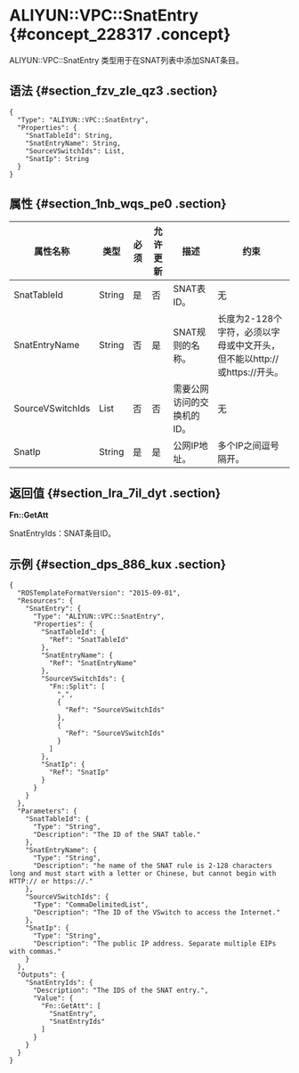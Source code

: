 # ALIYUN::VPC::SnatEntry {#concept_228317 .concept}

ALIYUN::VPC::SnatEntry 类型用于在SNAT列表中添加SNAT条目。

## 语法 {#section_fzv_zle_qz3 .section}

``` {#codeblock_d5d_zcj_9h8 .language-json}
{
  "Type": "ALIYUN::VPC::SnatEntry",
  "Properties": {
    "SnatTableId": String,
    "SnatEntryName": String,
    "SourceVSwitchIds": List,
    "SnatIp": String
  }
}
```

## 属性 {#section_1nb_wqs_pe0 .section}

|属性名称|类型|必须|允许更新|描述|约束|
|----|--|--|----|--|--|
|SnatTableId|String|是|否|SNAT表ID。|无|
|SnatEntryName|String|否|是|SNAT规则的名称。|长度为2-128个字符，必须以字母或中文开头，但不能以http://或https://开头。|
|SourceVSwitchIds|List|否|否|需要公网访问的交换机的ID。|无|
|SnatIp|String|是|是|公网IP地址。|多个IP之间逗号隔开。|

## 返回值 {#section_lra_7il_dyt .section}

**Fn::GetAtt**

SnatEntryIds：SNAT条目ID。

## 示例 {#section_dps_886_kux .section}

``` {#codeblock_u1e_168_3aj .language-json}
{
  "ROSTemplateFormatVersion": "2015-09-01",
  "Resources": {
    "SnatEntry": {
      "Type": "ALIYUN::VPC::SnatEntry",
      "Properties": {
        "SnatTableId": {
          "Ref": "SnatTableId"
        },
        "SnatEntryName": {
          "Ref": "SnatEntryName"
        },
        "SourceVSwitchIds": {
          "Fn::Split": [
            ",",
            {
              "Ref": "SourceVSwitchIds"
            },
            {
              "Ref": "SourceVSwitchIds"
            }
          ]
        },
        "SnatIp": {
          "Ref": "SnatIp"
        }
      }
    }
  },
  "Parameters": {
    "SnatTableId": {
      "Type": "String",
      "Description": "The ID of the SNAT table."
    },
    "SnatEntryName": {
      "Type": "String",
      "Description": "he name of the SNAT rule is 2-128 characters long and must start with a letter or Chinese, but cannot begin with HTTP:// or https://."
    },
    "SourceVSwitchIds": {
      "Type": "CommaDelimitedList",
      "Description": "The ID of the VSwitch to access the Internet."
    },
    "SnatIp": {
      "Type": "String",
      "Description": "The public IP address. Separate multiple EIPs with commas."
    }
  },
  "Outputs": {
    "SnatEntryIds": {
      "Description": "The IDS of the SNAT entry.",
      "Value": {
        "Fn::GetAtt": [
          "SnatEntry",
          "SnatEntryIds"
        ]
      }
    }
  }
}
```

